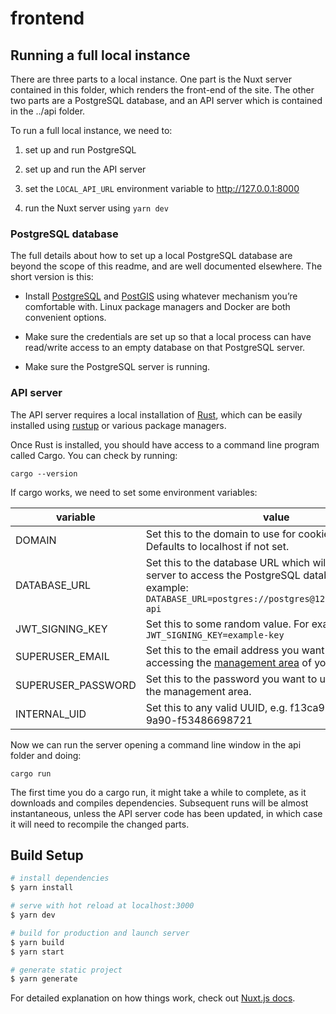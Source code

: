 # frontend

## Running a full local instance

There are three parts to a local instance. One part is the Nuxt server
contained in this folder, which renders the front-end of the site. The
other two parts are a PostgreSQL database, and an API server which is
contained in the ../api folder.

To run a full local instance, we need to:

1. set up and run PostgreSQL

2. set up and run the API server

3. set the ```LOCAL_API_URL``` environment variable to http://127.0.0.1:8000

4. run the Nuxt server using ```yarn dev```

### PostgreSQL database

The full details about how to set up a local PostgreSQL database are
beyond the scope of this readme, and are well documented elsewhere.
The short version is this:

* Install [PostgreSQL](https://www.postgresql.org/download/) and
  [PostGIS](https://postgis.net/install/) using whatever mechanism
  you’re comfortable with. Linux package managers and Docker are both
  convenient options.

* Make sure the credentials are set up so that a local process can
  have read/write access to an empty database on that PostgreSQL
  server.

* Make sure the PostgreSQL server is running.

### API server

The API server requires a local installation of
[Rust](https://www.rust-lang.org/), which can be easily installed
using [rustup](https://rustup.rs/) or various package managers.

Once Rust is installed, you should have access to a command line
program called Cargo. You can check by running:

    cargo --version

If cargo works, we need to set some environment variables:

variable           |value
-------------------|-----
DOMAIN             | Set this to the domain to use for cookies and such. Defaults to localhost if not set.
DATABASE_URL       | Set this to the database URL which will allow the API server to access the PostgreSQL database. For example: ```DATABASE_URL=postgres://postgres@127.0.0.1/circuit-api```
JWT_SIGNING_KEY    | Set this to some random value. For example: ```JWT_SIGNING_KEY=example-key```
SUPERUSER_EMAIL    | Set this to the email address you want to use for accessing the [management area](http://127.0.0.1:8000/api/v1/manage/) of your local install.
SUPERUSER_PASSWORD | Set this to the password you want to use for accessing the management area.
INTERNAL_UID       | Set this to any valid UUID, e.g. f13ca90f-5e71-40c3-9a90-f53486698721

Now we can run the server opening a command line window in the api folder and doing:

    cargo run

The first time you do a cargo run, it might take a while to complete,
as it downloads and compiles dependencies. Subsequent runs will be
almost instantaneous, unless the API server code has been updated, in
which case it will need to recompile the changed parts.

## Build Setup

```bash
# install dependencies
$ yarn install

# serve with hot reload at localhost:3000
$ yarn dev

# build for production and launch server
$ yarn build
$ yarn start

# generate static project
$ yarn generate
```

For detailed explanation on how things work, check out [Nuxt.js docs](https://nuxtjs.org).
